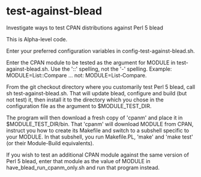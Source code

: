 test-against-blead
==================

Investigate ways to test CPAN distributions against Perl 5 blead

This is Alpha-level code.

Enter your preferred configuration variables in config-test-against-blead.sh.

Enter the CPAN module to be tested as the argument for MODULE in
test-against-blead.sh.  Use the '::' spelling, not the '-' spelling.  Example:
MODULE=List::Compare
... not: MODULE=List-Compare.

From the git checkout directory where you customarily test Perl 5 blead, call sh test-against-blead.sh.  That will update blead, configure and build (but not test) it, then install it to the directory which you chose in the configuration file as the argument to $MODULE_TEST_DIR.

The program will then download a fresh copy of 'cpanm' and place it in
$MODULE_TEST_DIR/bin.  That 'cpanm' will download MODULE from CPAN, instruct
you how to create its Makefile and switch to a subshell specific to your
MODULE.  In that subshell, you run Makefile.PL, 'make' and 'make test' (or
their Module-Build equivalents).

If you wish to test an additional CPAN module against the same version of Perl
5 blead, enter that module as the value of MODULE in
have_blead_run_cpanm_only.sh and run that program instead.
